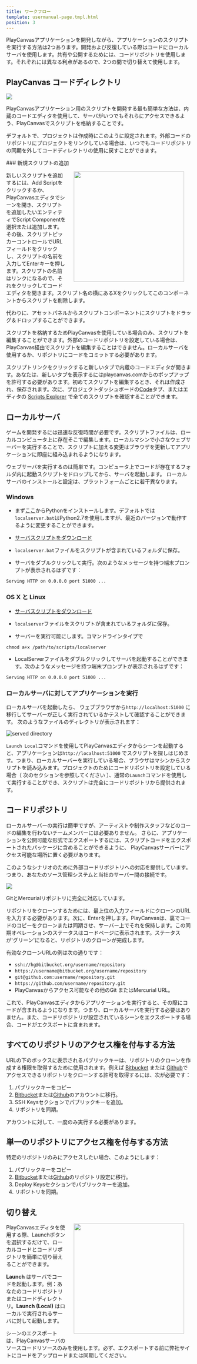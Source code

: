 ```yaml
---
title: ワークフロー
template: usermanual-page.tmpl.html
position: 3
---
```


PlayCanvasアプリケーションを開発しながら、アプリケーションのスクリプトを実行する方法は2つあります。開発および反復している際はコードにローカルサーバを使用します。共有や公開するためには、コードリポジトリを使用します。それぞれには異なる利点があるので、2つの間で切り替えて使用します。

## PlayCanvas コードディレクトリ

<img src="/images/platform/playcanvas_repo.jpg" style="max-width: 100%" />

PlayCanvasアプリケーション用のスクリプトを開発する最も簡単な方法は、内蔵のコードエディタを使用して、サーバがいつでもそれらにアクセスできるよう、PlayCanvasでスクリプトを格納することです。

デフォルトで、プロジェクトは作成時にこのように設定されます。外部コードのリポジトリにプロジェクトをリンクしている場合は、いつでもコードリポジトリの同期を外してコードディレクトリの使用に戻すことができます。

### 新規スクリプトの追加

<img src="/images/user-manual/scenes/components/component-script.png" style="width: 300px; float: right; padding: 20px; padding-top: 0px;"/>

新しいスクリプトを追加するには、Add Scriptをクリックするか、PlayCanvasエディタでシーンを開き、スクリプトを追加したいエンティティでScript Componentを選択または追加します。その後、スクリプトピッカーコントロールでURLフィールドをクリックし、スクリプトの名前を入力してEnterキーを押します。スクリプトの名前はリンクになるので、それをクリックしてコードエディタを開きます。スクリプト名の横にあるXをクリックしてこのコンポーネントからスクリプトを削除します。

代わりに、アセットパネルからスクリプトコンポーネントにスクリプトをドラッグ＆ドロップすることができます。

<div class="alert alert-info small">
スクリプトを格納するためPlayCanvasを使用している場合のみ、スクリプトを編集することができます。外部のコードリポジトリを設定している場合は、PlayCanvas経由でスクリプトを編集することはできません。ローカルサーバを使用するか、リポジトリにコードをコミットする必要があります。
</div>

スクリプトリンクをクリックすると新しいタブで内蔵のコードエディタが開きます。あなたは、新しいタブを表示するにはplaycanvas.comからのポップアップを許可する必要があります。初めてスクリプトを編集するとき、それは作成され、保存されます。次に、プロジェクトダッシュボードの[Code][1]タブ、またはエディタの [Scripts Explorer][2] で全てのスクリプトを確認することができます。

## ローカルサーバ

ゲームを開発するには迅速な反復時間が必要です。スクリプトファイルは、ローカルコンピュータ上に存在そこで編集します。ローカルマシンで小さなウェブサーバーを実行することで、スクリプトに加える変更はブラウザを更新してアプリケーションに即座に組み込まれるようになります。

ウェブサーバを実行するのは簡単です。コンピュータ上でコードが存在するフォルダ内に起動スクリプトをドロップしてから、サーバを起動します。
ローカルサーバのインストールと設定は、プラットフォームごとに若干異なります。

### Windows

* まず[ここ][3]からPythonをインストールします。デフォルトでは`localserver.bat`はPython2.7を使用しますが、最近のバージョンで動作するように変更することができます。

* [サーバスクリプトをダウンロード][4]

* `localserver.bat`ファイルをスクリプトが含まれているフォルダに保存。

* サーバをダブルクリックして実行。次のようなメッセージを持つ端末プロンプトが表示されるはずです：
~~~sh~~~
Serving HTTP on 0.0.0.0 port 51000 ...
~~~

### OS X と Linux

* [サーバスクリプトをダウンロード][5]

* `localserver`ファイルをスクリプトが含まれているフォルダに保存。

* サーバーを実行可能にします。コマンドラインタイプで
~~~sh~~~
chmod a+x /path/to/scripts/localserver
~~~

* LocalServerファイルをダブルクリックしてサーバを起動することができます。次のようなメッセージを持つ端末プロンプトが表示されるはずです： 
~~~sh~~~
Serving HTTP on 0.0.0.0 port 51000 ...
~~~

### ローカルサーバに対してアプリケーションを実行

ローカルサーバを起動したら、 ウェブブラウザから`http://localhost:51000` に移行してサーバーが正しく実行されているかテストして確認することができます。
次のようなファイルのディレクトリが表示されます：

![served directory](/images/platform/localserver.png "ローカルサーバディレクトリ")

`Launch Local`コマンドを使用してPlayCanvasエディタからシーンを起動すると、アプリケーションは`http://localhost:51000` でスクリプトを探しはじめます。つまり、ローカルサーバーを実行している場合、ブラウザはマシンからスクリプトを読み込みます。プロジェクトのためにコードリポジトリを設定している場合（  次のセクションを参照してください ）、通常の`Launch`コマンドを使用して実行することができ、スクリプトは完全にコードリポジトリから提供されます。

## コードリポジトリ

ローカルサーバーの実行は簡単ですが、アーティストや制作スタッフなどのコードの編集を行わないチームメンバーには必要ありません。
さらに、アプリケーションを公開可能な形式でエクスポートするには、スクリプトコードをエクスポートされたパッケージに含めることができるように、
PlayCanvasサーバーにアクセス可能な場所に置く必要があります。

このようなシナリオのために外部コードリポジトリへの対応を提供しています。つまり、あなたのソース管理システムと当社のサーバー間の接続です。

<img src="/images/platform/external_repo.jpg" style="max-width:100%" />

GitとMercurialリポジトリに完全に対応しています。

リポジトリをクローンするためには、最上位の入力フィールドにクローンのURLを入力する必要があります。次に、Enterを押します。PlayCanvasは、裏でコードのコピーをクローンまたは同期させ、サーバー上でそれを保持します。この同期オペレーションのステータスはコードページに表示されます。ステータスが'グリーン'になると、リポジトリのクローンが完成します。

有効なクローンURLの例は次の通りです：
* `ssh://hg@bitbucket.org/username/repository`
* `https://username@bitbucket.org/username/repository`
* `git@github.com:username/repository.git`
* `https://github.com/username/repository.git`
* PlayCanvasからアクセス可能なその他のGit またはMercurial URL。

これで、PlayCanvasエディタからアプリケーションを実行すると、その際にコードが含まれるようになります。つまり、ローカルサーバを実行する必要はありません。また、コードリポジトリが設定されているシーンをエクスポートする場合、コードがエクスポートに含まれます。

## すべてのリポジトリのアクセス権を付与する方法

URLの下のボックスに表示されるパブリックキーは、リポジトリのクローンを作成する権限を取得するために使用されます。例えば <a href="https://bitbucket.org" target="_blank">Bitbucket</a> または <a href="https://github.com" target="_blank">Github</a>でアクセスできるリポジトリをクローンする許可を取得するには、次が必要です：

1. パブリックキーをコピー
2. <a href="https://bitbucket.org" target="_blank">Bitbucket</a>または<a href="https://github.com" target="_blank">Github</a>のアカウントに移行。
3. SSH Keysセクションでパブリックキーを追加。
4. リポジトリを同期。

アカウントに対して、一度のみ実行する必要があります。

## 単一のリポジトリにアクセス権を付与する方法

特定のリポジトリのみにアクセスしたい場合、このようにします：

1. パブリックキーをコピー
2. <a href="https://bitbucket.org" target="_blank">Bitbucket</a>または<a href="https://github.com" target="_blank">Github</a>のリポジトリ設定に移行。
3. Deploy Keysセクションでパブリックキーを追加。
4. リポジトリを同期。

## 切り替え

<img src="/images/user-manual/launch-options.jpg" style="width: 300px; float: right; padding: 20px; padding-top: 0px;"/>

PlayCanvasエディタを使用する際、Launchボタンを選択するだけで、ローカルコードとコードリポジトリを簡単に切り替えることができます。

**Launch** はサーバでコードを起動します。例：あなたのコードリポジトリまたはコードディレクトリ。**Launch (Local)** はローカルで実行されるサーバに対して起動します。

シーンのエクスポートは、PlayCanvasサーバのソースコードリソースのみを使用します。必ず、エクスポートする前に弊社サイトにコードをアップロードまたは同期してください。

[1]: /user-manual/dashboard/code
[2]: /user-manual/designer/assets
[3]: http://www.python.org/download/
[4]: /downloads/localserver.bat
[5]: /downloads/localserver

